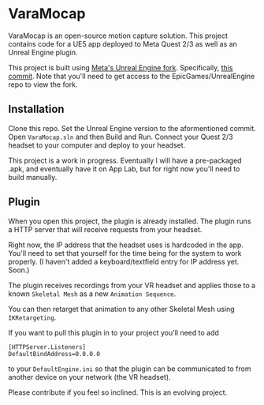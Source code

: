 # VaraMocap

VaraMocap is an open-source motion capture solution. This project contains code for a UE5 app deployed to Meta Quest 2/3 as well as an Unreal Engine plugin.

This project is built using [Meta's Unreal Engine fork](https://github.com/Oculus-VR/UnrealEngine). Specifically, [this commit](https://github.com/Oculus-VR/UnrealEngine/commit/078a7a84eb44a77b42787063867eee2667740f3a). Note that you'll need to get access to the EpicGames/UnrealEngine repo to view the fork.

## Installation

Clone this repo. Set the Unreal Engine version to the aformentioned commit. Open `VaraMocap.sln` and then Build and Run. Connect your Quest 2/3 headset to your computer and deploy to your headset.

This project is a work in progress. Eventually I will have a pre-packaged .apk, and eventually have it on App Lab, but for right now you'll need to build manually.

## Plugin

When you open this project, the plugin is already installed. The plugin runs a HTTP server that will receive requests from your headset.

Right now, the IP address that the headset uses is hardcoded in the app. You'll need to set that yourself for the time being for the system to work properly.
(I haven't added a keyboard/textfield entry for IP address yet. Soon.)

The plugin receives recordings from your VR headset and applies those to a known `Skeletal Mesh` as a new `Animation Sequence`.

You can then retarget that animation to any other Skeletal Mesh using `IKRetargeting`.

If you want to pull this plugin in to your project you'll need to add 
```
[HTTPServer.Listeners]
DefaultBindAddress=0.0.0.0
```
to your `DefaultEngine.ini` so that the plugin can be communicated to from another device on your network (the VR headset).

Please contribute if you feel so inclined. This is an evolving project.

